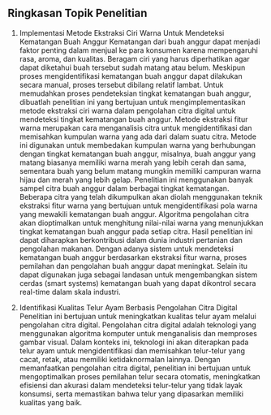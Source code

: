 ## Ringkasan Topik Penelitian
1. Implementasi Metode Ekstraksi Ciri Warna Untuk Mendeteksi Kematangan Buah Anggur
Kematangan dari buah anggur dapat menjadi faktor penting dalam menjual ke para konsumen karena mempengaruhi rasa, aroma, dan kualitas. Beragam ciri yang harus diperhatikan agar dapat diketahui buah tersebut sudah matang atau belum. Meskipun proses mengidentifikasi kematangan buah anggur dapat dilakukan secara manual, proses tersebut dibilang relatif lambat. Untuk memudahkan proses pendeteksian tingkat kematangan buah anggur, dibuatlah penelitian ini yang bertujuan untuk mengimplementasikan metode ekstraksi ciri warna dalam pengolahan citra digital untuk mendeteksi tingkat kematangan buah anggur.
Metode ekstraksi fitur warna merupakan cara menganalisis citra untuk mengidentifikasi dan memisahkan kumpulan warna yang ada dari dalam suatu citra. Metode ini digunakan untuk membedakan kumpulan warna yang berhubungan dengan tingkat kematangan buah anggur, misalnya, buah anggur yang matang biasanya memiliki warna merah yang lebih cerah dan sama, sementara buah yang belum matang mungkin memiliki campuran warna hijau dan merah yang lebih gelap.
Penelitian ini menggunakan banyak sampel citra buah anggur dalam berbagai tingkat kematangan. Beberapa citra yang telah dikumpulkan akan diolah menggunakan teknik ekstraksi fitur warna yang bertujuan untuk mengidentifikasi pola warna yang mewakili kematangan buah anggur. Algoritma pengolahan citra akan dioptimalkan untuk menghitung nilai-nilai warna yang menunjukkan tingkat kematangan buah anggur pada setiap citra.
Hasil penelitian ini dapat diharapkan berkontribusi dalam dunia industri pertanian dan pengolahan makanan. Dengan adanya sistem untuk mendeteksi kematangan buah anggur berdasarkan ekstraksi fitur warna, proses pemilahan dan pengolahan buah anggur dapat meningkat. Selain itu dapat digunakan juga sebagai landasan untuk mengembangkan sistem cerdas (smart systems) kematangan buah yang dapat dikontrol secara real-time dalam skala industri.

2. Identifikasi Kualitas Telur Ayam Berbasis Pengolahan Citra Digital
Penelitian ini bertujuan untuk meningkatkan kualitas telur ayam melalui pengolahan citra digital. Pengolahan citra digital adalah teknologi yang menggunakan algoritma komputer untuk menganalisis dan memproses gambar visual. Dalam konteks ini, teknologi ini akan diterapkan pada telur ayam untuk mengidentifikasi dan memisahkan telur-telur yang cacat, retak, atau memiliki ketidaknormalan lainnya. Dengan memanfaatkan pengolahan citra digital, penelitian ini bertujuan untuk mengoptimalkan proses pemilahan telur secara otomatis, meningkatkan efisiensi dan akurasi dalam mendeteksi telur-telur yang tidak layak konsumsi, serta memastikan bahwa telur yang dipasarkan memiliki kualitas yang baik.
